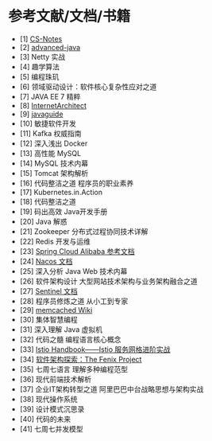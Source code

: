 # 参考文献/文档/书籍

- [1] [CS-Notes](https://cyc2018.github.io/CS-Notes/#/)
- [2] [advanced-java](https://doocs.gitee.io/advanced-java/#/)
- [3] Netty 实战
- [4] 趣学算法
- [5] 编程珠玑
- [6] 领域驱动设计：软件核心复杂性应对之道
- [7] JAVA EE 7 精粹
- [8] [InternetArchitect](https://github.com/bjmashibing/InternetArchitect)
- [9] [javaguide](https://snailclimb.gitee.io/javaguide/#/)
- [10] 敏捷软件开发
- [11] Kafka 权威指南
- [12] 深入浅出 Docker
- [13] 高性能 MySQL
- [14] MySQL 技术内幕
- [15] Tomcat 架构解析
- [16] 代码整洁之道 程序员的职业素养
- [17] Kubernetes.in.Action
- [18] 代码整洁之道
- [19] 码出高效 Java开发手册
- [20] Java 解惑
- [21] Zookeeper 分布式过程协同技术详解
- [22] Redis 开发与运维
- [23] [Spring Cloud Alibaba 参考文档](https://spring-cloud-alibaba-group.github.io/github-pages/hoxton/zh-cn/index.html)
- [24] [Nacos 文档](https://nacos.io/zh-cn/docs)
- [25] 深入分析 Java Web 技术内幕
- [26] 软件架构设计 大型网站技术架构与业务架构融合之道
- [27] [Sentinel 文档](https://sentinelguard.io/zh-cn/docs/introduction.html)
- [28] 程序员修炼之道 从小工到专家
- [29] [memcached Wiki](https://github.com/memcached/memcached/wiki)
- [30] 集体智慧编程
- [31] 深入理解 Java 虚拟机
- [32] 代码之髓 编程语言核心概念
- [33] [Istio Handbook——Istio 服务网格进阶实战](https://www.servicemesher.com/istio-handbook/)
- [34] [软件架构探索：The Fenix Project](https://icyfenix.cn/)
- [35] 七周七语言 理解多种编程范型
- [36] 现代前端技术解析
- [37] 企业IT架构转型之道 阿里巴巴中台战略思想与架构实战
- [38] 现代操作系统
- [39] 设计模式沉思录
- [40] 代码的未来
- [41] 七周七并发模型
